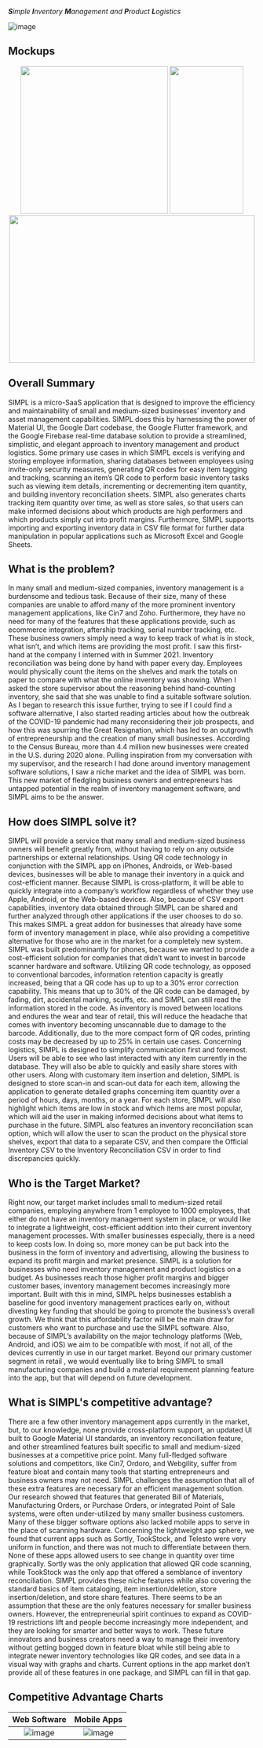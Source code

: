 

***S**imple **I**nventory **M**anagement and **P**roduct **L**ogistics*
  

![image](https://drive.google.com/uc?export=view&id=1WliiC62IAnbRIjaCLDmnzPm820IfNJJl)



## **Mockups**
<div align="center">
<img src="https://drive.google.com/uc?export=view&id=16SZzvhExacUnKJ-FN9ytOUl5Xzt3l2qC" width="300" height="300"/> <img src="https://drive.google.com/uc?export=view&id=1rNmCs2h33QK7xD6IfCLsIjtJ_ULK-_yj" width="150" height="300"/> <img src="https://drive.google.com/uc?export=view&id=1OFnarpdGqZMQ-F6nIpW8ccMJLaHGP5ps" width="500" height="300"/>
  </div>
  
  

  ## **Overall Summary**
 
<p>
  SIMPL is a micro-SaaS application that is designed to improve the efficiency and maintainability of small and medium-sized businesses’ inventory and asset management capabilities.  SIMPL does this by harnessing the power of Material UI, the Google Dart codebase, the Google Flutter framework, and the Google Firebase real-time database solution to provide a streamlined, simplistic, and elegant approach to inventory management and product logistics.  Some primary use cases in which SIMPL excels is verifying and storing employee information, sharing databases between employees using invite-only security measures, generating QR codes for easy item tagging and tracking, scanning an item’s QR code to perform basic inventory tasks such as viewing item details, incrementing or decrementing item quantity, and building inventory reconciliation sheets.  SIMPL also generates charts tracking item quantity over time, as well as store sales, so that users can make informed decisions about which products are high performers and which products simply cut into profit margins. Furthermore, SIMPL supports importing and exporting inventory data in CSV file format for further data manipulation in popular applications such as Microsoft Excel and Google Sheets.
  
</p>


 ## **What is the problem?**

<p>
  In many small and medium-sized companies, inventory management is a burdensome and tedious task.  Because of their size, many of these companies are unable to afford many of the more prominent inventory management applications, like Cin7 and Zoho. Furthermore, they have no need for many of the features that these applications provide, such as ecommerce integration, aftership tracking, serial number tracking, etc.  These business owners simply need a way to keep track of what is in stock, what isn’t, and which items are providing the most profit.  I saw this first-hand at the company I interned with in Summer 2021. Inventory reconciliation was being done by hand with paper every day. Employees would physically count the items on the shelves and mark the totals on paper to compare with what the online inventory was showing. When I asked the store supervisor about the reasoning behind hand-counting inventory, she said that she was unable to find a suitable software solution.  As I began to research this issue further, trying to see if I could find a software alternative, I also started reading articles about how the outbreak of the COVID-19 pandemic had many reconsidering their job prospects, and how this was spurring the Great Resignation, which has led to an outgrowth of entrepreneurship and the creation of many small businesses.  According to the Census Bureau, more than 4.4 million new businesses were created in the U.S. during 2020 alone.  Pulling inspiration from my conversation with my supervisor, and the research I had done around inventory management software solutions, I saw a niche market and the idea of SIMPL was born. This new market of fledgling business owners and entrepreneurs has untapped potential in the realm of inventory management software, and SIMPL aims to be the answer.

</p>

 ## **How does SIMPL solve it?**

<p>
  SIMPL will provide a service that many small and medium-sized business owners will benefit greatly from, without having to rely on any outside partnerships or external relationships.  Using QR code technology in conjunction with the SIMPL app on iPhones, Androids, or Web-based devices, businesses will be able to manage their inventory in a quick and cost-efficient manner.  Because SIMPL is cross-platform, it will be able to quickly integrate into a company’s workflow regardless of whether they use Apple, Android, or the Web-based devices. Also, because of CSV export capabilities, inventory data obtained through SIMPL can be shared and further analyzed through other applications if the user chooses to do so.  This makes SIMPL a great addon for businesses that already have some form of inventory management in place, while also providing a competitive alternative for those who are in the market for a completely new system.  SIMPL was built predominantly for phones, because we wanted to provide a cost-efficient solution for companies that didn’t want to invest in barcode scanner hardware and software. Utilizing QR code technology, as opposed to conventional barcodes,  information retention capacity is greatly increased, being that a QR code has up to up to a 30% error correction capability.  This means that up to 30% of the QR code can be damaged, by fading, dirt, accidental marking, scuffs, etc. and SIMPL can still read the information stored in the code. As inventory is moved between locations and endures the wear and tear of retail, this will reduce the headache that comes with inventory becoming unscannable due to damage to the barcode.  Additionally, due to the more compact form of QR codes, printing costs may be decreased by up to 25% in certain use cases.  Concerning logistics, SIMPL is designed to simplify communication first and foremost.  Users will be able to see who last interacted with any item currently in the database.  They will also be able to quickly and easily share stores with other users.  Along with customary item insertion and deletion, SIMPL is designed to store scan-in and scan-out data for each item, allowing the application to generate detailed graphs concerning item quantity over a period of hours, days, months, or a year.  For each store, SIMPL will also highlight which items are low in stock and which items are most popular, which will aid the user in making informed decisions about what items to purchase in the future.  SIMPL also features an inventory reconciliation scan option, which will allow the user to scan the product on the physical store shelves, export that data to a separate CSV, and then compare the Official Inventory CSV to the Inventory Reconciliation CSV in order to find discrepancies quickly.

</p>

 ## **Who is the Target Market?**

<p>
  Right now, our target market includes small to medium-sized retail companies, employing anywhere from 1 employee to 1000 employees, that either do not have an inventory management system in place, or would like to integrate a lightweight, cost-efficient addition into their current inventory management processes. With smaller businesses especially, there is a need to keep costs low. In doing so, more money can be put back into the business in the form of inventory and advertising, allowing the business to expand its profit margin and market presence. SIMPL is a solution for businesses who need inventory management and product logistics on a budget.  As businesses reach those higher profit margins and bigger customer bases, inventory management becomes increasingly more important. Built with this in mind, SIMPL helps businesses establish a baseline for good inventory management practices early on, without divesting key funding that should be going to promote the business’s overall growth.  We think that this affordability factor will be the main draw for customers who want to purchase and use the SIMPL software.  Also, because of SIMPL’s availability on the major technology platforms (Web, Android, and iOS) we aim to be compatible with most, if not all, of the devices currently in use in our target market.  Beyond our primary customer segment in retail , we would eventually like to bring SIMPL to small manufacturing companies and build a material requirement planning feature into the app, but that will depend on future development.

</p>

 ## **What is SIMPL's competitive advantage?**

<p>
  There are a few other inventory management apps currently in the market, but, to our knowledge, none provide cross-platform support, an updated UI built to Google Material UI standards, an inventory reconciliation feature, and other streamlined features built specific to small and medium-sized businesses at a competitive price point. Many full-fledged software solutions and competitors, like Cin7, Ordoro, and Webgility, suffer from feature bloat and contain many tools that starting entrepreneurs and business owners may not need. SIMPL challenges the assumption that all of these extra features are necessary for an efficient management solution. Our research showed that features that generated Bill of Materials, Manufacturing Orders, or Purchase Orders, or integrated Point of Sale systems, were often under-utilized by many smaller business customers.  Many of these bigger software options also lacked mobile apps to serve in the place of scanning hardware. Concerning the lightweight app sphere, we found that current apps such as Sortly, TookStock, and Telesto were very uniform in function, and there was not much to differentiate between them.  None of these apps allowed users to see change in quantity over time graphically. Sortly was the only application that allowed QR code scanning, while TookStock was the only app that offered a semblance of inventory reconciliation.  SIMPL provides these niche features while also covering the standard basics of item cataloging, item insertion/deletion, store insertion/deletion, and store share features.  There seems to be an assumption that these are the only features necessary for smaller business owners.  However, the entrepreneurial spirit continues to expand as COVID-19 restrictions lift and people become increasingly more independent, and they are looking for smarter and better ways to work.  These future innovators and business creators need a way to manage their inventory without getting bogged down in feature bloat while still being able to integrate newer inventory technologies like QR codes, and see data in a visual way with graphs and charts.  Current options in the app market don’t provide all of these features in one package, and SIMPL can fill in that gap.

  
  
</p>

## **Competitive Advantage Charts**
Web Software           |  Mobile Apps  
:-------------------------:|:-------------------------:
![image](https://drive.google.com/uc?export=view&id=1LUi98ABuqQvA7joXSc2Rl4ct4XVw2tVE) | ![image](https://drive.google.com/uc?export=view&id=1LXzn2vZXhxG3M5BA5eIoUyDP5Skcvt1y)  





